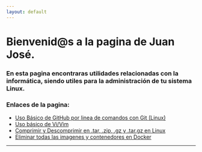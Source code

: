 ```yaml
---
layout: default
---
```


# [](#header-1)Bienvenid@s a la pagina de **Juan José**.
### En esta pagina encontraras utilidades relacionadas con la informática, siendo utiles para la administración de tu sistema Linux.

### Enlaces de la pagina:


* [Uso Básico de GitHub por linea de comandos con Git (Linux)](contenido/github)
* [Uso básico de Vi/Vim](contenido/vi)
* [Comprimir y Descomprimir en .tar, .zip, .gz y .tar.gz en Linux](contenido/tar)
* [Eliminar todas las imagenes y contenedores en Docker](contenido/docker-rm)
<hr/>
